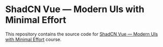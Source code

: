 # ShadCN Vue — Modern UIs with Minimal Effort

This repository contains the source code for [ShadCN Vue — Modern UIs with Minimal Effort](https://vueschool.io/courses/shadcn-vue-modern-uis-with-minimal-effort) course.
